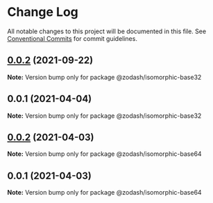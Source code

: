 # Change Log

All notable changes to this project will be documented in this file.
See [Conventional Commits](https://conventionalcommits.org) for commit guidelines.

## [0.0.2](https://github.com/zcorky/zodash/compare/@zodash/isomorphic-base32@0.0.1...@zodash/isomorphic-base32@0.0.2) (2021-09-22)

**Note:** Version bump only for package @zodash/isomorphic-base32





## 0.0.1 (2021-04-04)

**Note:** Version bump only for package @zodash/isomorphic-base32





## [0.0.2](https://github.com/zcorky/zodash/compare/@zodash/isomorphic-base64@0.0.1...@zodash/isomorphic-base64@0.0.2) (2021-04-03)

**Note:** Version bump only for package @zodash/isomorphic-base64





## 0.0.1 (2021-04-03)

**Note:** Version bump only for package @zodash/isomorphic-base64
